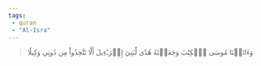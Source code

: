 ```yaml
---
tags: 
 - quran 
 - "Al-Isra"
---
```


> وَءَاتَيۡنَا مُوسَى ٱلۡكِتَٰبَ وَجَعَلۡنَٰهُ هُدٗى لِّبَنِيٓ إِسۡرَـٰٓءِيلَ أَلَّا تَتَّخِذُواْ مِن دُونِي وَكِيلٗا
